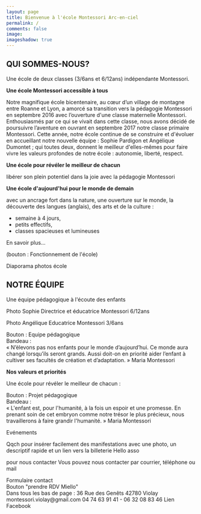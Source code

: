 ```yaml
---
layout: page
title: Bienvenue à l'école Montessori Arc-en-ciel
permalink: /
comments: false
image: 
imageshadow: true
---
```


## QUI SOMMES-NOUS?

Une école de deux classes (3/6ans et 6/12ans) indépendante Montessori.

**Une école Montessori accessible à tous**

Notre magnifique école bicentenaire, au cœur d’un village de montagne entre Roanne et Lyon, a amorcé sa transition vers la pédagogie Montessori en septembre 2016 avec l’ouverture d'une classe maternelle Montessori. Enthousiasmés par ce qui se vivait dans cette classe, nous avons décidé de poursuivre l’aventure en ouvrant en septembre 2017 notre classe primaire Montessori. Cette année, notre école continue de se construire et d'évoluer en accueillant notre nouvelle équipe : Sophie Pardigon et Angélique Dumontet ; qui toutes deux, donnent le meilleur d'elles-mêmes pour faire vivre les valeurs profondes de notre école : autonomie, liberté, respect.

**Une école pour révéler le meilleur de chacun**

libérer son plein potentiel dans la joie avec la pédagogie Montessori

**Une école d'aujourd'hui pour le monde de demain**

avec un ancrage fort dans la nature, une ouverture sur le monde, la découverte des langues (anglais), des arts et de la culture :
- semaine à 4 jours,
- petits effectifs,
- classes spacieuses et lumineuses

En savoir plus... <div class="toAsk">(bouton : Fonctionnement de l'école)</div>

<div class="toAsk">Diaporama photos école</div>

## NOTRE ÉQUIPE

Une équipe pédagogique à l'écoute des enfants

Photo Sophie
Directrice et éducatrice Montessori 6/12ans

Photo Angélique
Educatrice Montessori 3/6ans

<div class="toAsk">Bouton : Equipe pédagogique</div>

<div class="toAsk">Bandeau :</div>
« N’élevons pas nos enfants pour le monde d’aujourd’hui. Ce monde aura changé lorsqu’ils seront grands. Aussi doit-on en priorité aider l’enfant à cultiver ses facultés de création et d’adaptation. » Maria Montessori

**Nos valeurs et priorités**

Une école pour révéler le meilleur de chacun :
<div class="toAsk">Bouton : Projet pédagogique</div>

<div class="toAsk">Bandeau :</div>
« L'enfant est, pour l'humanité, à la fois un espoir et une promesse. En prenant soin de cet embryon comme notre trésor le plus précieux, nous travaillerons à faire grandir l'humanité. » Maria Montessori

Evénements

<div class="toAsk">Qqch pour insérer facilement des manifestations avec une photo, un descriptif rapide et un lien vers la billeterie Hello asso</div>

pour nous contacter
Vous pouvez nous contacter par courrier, téléphone ou mail

<div class="toAsk">Formulaire contact</div>
<div class="toAsk">Bouton "prendre RDV Miello"</div>

<div class="toAsk">Dans tous les bas de page :
36 Rue des Genêts 42780 Violay
montessori.violay@gmail.com
04 74 63 91 41 - 06 32 08 83 46
Lien Facebook
</div>
